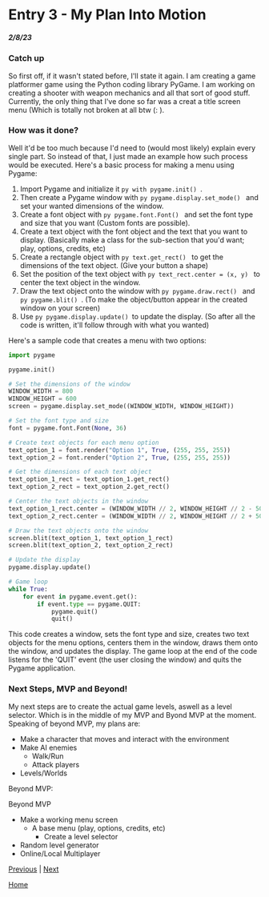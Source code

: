 # Entry 3 - My Plan Into Motion
##### 2/8/23

### Catch up
So first off, if it wasn't stated before, I'll state it again. I am creating a game platformer game using the Python coding library PyGame. I am working on creating a shooter with weapon mechanics and all that sort of good stuff. Currently, the only thing that I've done so far was a creat a title screen menu (Which is totally not broken at all btw (: ). 

### How was it done?

Well it'd be too much because I'd need to (would most likely) explain every single part. So instead of that, I just made an example how such process would be executed. Here's a basic process for making a menu using Pygame:

1. Import Pygame and initialize it ```py with pygame.init() ```.
2. Then create a Pygame window with ```py pygame.display.set_mode() ``` and set your wanted dimensions of the window.
3. Create a font object with ```py pygame.font.Font() ``` and set the font type and size that you want (Custom fonts are possible).
4. Create a text object with the font object and the text that you want to display. (Basically make a class for the sub-section that you'd want; play, options, credits, etc)
5. Create a rectangle object with ```py text.get_rect() ``` to get the dimensions of the text object. (Give your button a shape)
6. Set the position of the text object with ```py text_rect.center = (x, y) ``` to center the text object in the window.
7. Draw the text object onto the window with ```py pygame.draw.rect() ``` and ```py pygame.blit() ```. (To make the object/button appear in the created window on your screen)
8. Use ```py pygame.display.update() ```to update the display. (So after all the code is written, it'll follow through with what you wanted)

Here's a sample code that creates a menu with two options:

```py
import pygame

pygame.init()

# Set the dimensions of the window
WINDOW_WIDTH = 800
WINDOW_HEIGHT = 600
screen = pygame.display.set_mode((WINDOW_WIDTH, WINDOW_HEIGHT))

# Set the font type and size
font = pygame.font.Font(None, 36)

# Create text objects for each menu option
text_option_1 = font.render("Option 1", True, (255, 255, 255))
text_option_2 = font.render("Option 2", True, (255, 255, 255))

# Get the dimensions of each text object
text_option_1_rect = text_option_1.get_rect()
text_option_2_rect = text_option_2.get_rect()

# Center the text objects in the window
text_option_1_rect.center = (WINDOW_WIDTH // 2, WINDOW_HEIGHT // 2 - 50)
text_option_2_rect.center = (WINDOW_WIDTH // 2, WINDOW_HEIGHT // 2 + 50)

# Draw the text objects onto the window
screen.blit(text_option_1, text_option_1_rect)
screen.blit(text_option_2, text_option_2_rect)

# Update the display
pygame.display.update()

# Game loop
while True:
    for event in pygame.event.get():
        if event.type == pygame.QUIT:
            pygame.quit()
            quit()
```
This code creates a window, sets the font type and size, creates two text objects for the menu options, centers them in the window, draws them onto the window, and updates the display. The game loop at the end of the code listens for the 'QUIT' event (the user closing the window) and quits the Pygame application.

### Next Steps, MVP and Beyond!

My next steps are to create the actual game levels, aswell as a level selector. Which is in the middle of my MVP and Byond MVP at the moment. Speaking of beyond MVP, my plans are:

- Make a character that moves and interact with the environment
- Make AI enemies
  - Walk/Run
  - Attack players
- Levels/Worlds

Beyond MVP:

Beyond MVP
- Make a working menu screen 
  - A base menu (play, options, credits, etc)
    - Create a level selector
- Random level generator
- Online/Local Multiplayer



[Previous](entry02.md) | [Next](entry04.md)

[Home](../README.md)
